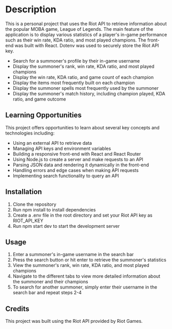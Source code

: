 # Description

This is a personal project that uses the Riot API to retrieve information about the popular MOBA game, League of Legends. The main feature of the application is to display various statistics of a player's in-game performance such as their win rate, KDA ratio, and most played champions.
The front-end was built with React. Dotenv was used to securely store the Riot API key.

   * Search for a summoner's profile by their in-game username
   * Display the summoner's rank, win rate, KDA ratio, and most played champions
   * Display the win rate, KDA ratio, and game count of each champion
   * Display the items most frequently built on each champion
   * Display the summoner spells most frequently used by the summoner
   * Display the summoner's match history, including champion played, KDA ratio, and game outcome

## Learning Opportunities

This project offers opportunities to learn about several key concepts and technologies including:

   * Using an external API to retrieve data
   * Managing API keys and environment variables
   * Building a responsive front-end with React and React Router
   * Using Node.js to create a server and make requests to an API
   * Parsing JSON data and rendering it dynamically in the front-end
   * Handling errors and edge cases when making API requests
   * Implementing search functionality to query an API

## Installation

   1. Clone the repository
   2. Run npm install to install dependencies
   3. Create a .env file in the root directory and set your Riot API key as RIOT_API_KEY
   4. Run npm start dev to start the development server

## Usage

   1. Enter a summoner's in-game username in the search bar
   2. Press the search button or hit enter to retrieve the summoner's statistics
   3. View the summoner's rank, win rate, KDA ratio, and most played champions
   4. Navigate to the different tabs to view more detailed information about the summoner and their champions
   5. To search for another summoner, simply enter their username in the search bar and repeat steps 2-4

## Credits

This project was built using the Riot API provided by Riot Games. 
